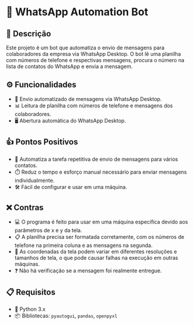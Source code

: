 # 📱 WhatsApp Automation Bot

## 📖 Descrição
Este projeto é um bot que automatiza o envio de mensagens para colaboradores da empresa via WhatsApp Desktop. O bot lê uma planilha com números de telefone e respectivas mensagens, procura o número na lista de contatos do WhatsApp e envia a mensagem.

## ⚙️ Funcionalidades
- 🚀 Envio automatizado de mensagens via WhatsApp Desktop.
- 📊 Leitura de planilha com números de telefone e mensagens dos colaboradores.
- 🖥️ Abertura automática do WhatsApp Desktop.

## 👍 Pontos Positivos
- 🤖 Automatiza a tarefa repetitiva de envio de mensagens para vários contatos.
- ⏱️ Reduz o tempo e esforço manual necessário para enviar mensagens individualmente.
- 🛠️ Fácil de configurar e usar em uma máquina.

## ❌ Contras
- 💻 O programa é feito para usar em uma máquina específica devido aos parâmetros de x e y da tela.
- 📋 A planilha precisa ser formatada corretamente, com os números de telefone na primeira coluna e as mensagens na segunda.
- 📏 As coordenadas da tela podem variar em diferentes resoluções e tamanhos de tela, o que pode causar falhas na execução em outras máquinas.
- ❓ Não há verificação se a mensagem foi realmente entregue.

## 📋 Requisitos
- 🐍 Python 3.x
- 📦 Bibliotecas: `pyautogui`, `pandas`, `openpyxl`
